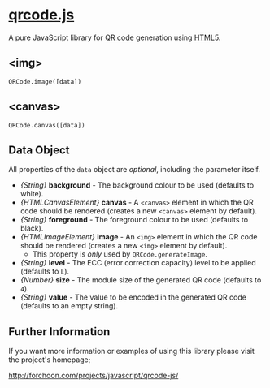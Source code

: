 # [qrcode.js](http://forchoon.com/projects/javascript/qrcode-js/)

A pure JavaScript library for [QR code](http://en.wikipedia.org/wiki/QR_code)
generation using [HTML5](http://en.wikipedia.org/wiki/HTML5).

## &lt;img&gt;

```
QRCode.image([data])
```

## &lt;canvas&gt;

```
QRCode.canvas([data])
```

## Data Object

All properties of the `data` object are *optional*, including the parameter
itself.

* *{String}* **background** - The background colour to be used (defaults to
  white).
* *{HTMLCanvasElement}* **canvas** - A `<canvas>` element in which the QR code
  should be rendered (creates a new `<canvas>` element by default).
* *{String}* **foreground** - The foreground colour to be used (defaults to
  black).
* *{HTMLImageElement}* **image** - An `<img>` element in which the QR code
  should be rendered (creates a new `<img>` element by default).
  * This property is *only* used by `QRCode.generateImage`.
* *{String}* **level** - The ECC (error correction capacity) level to be
  applied (defaults to `L`).
* *{Number}* **size** - The module size of the generated QR code (defaults to
  `4`).
* *{String}* **value** - The value to be encoded in the generated QR code
  (defaults to an empty string).

## Further Information

If you want more information or examples of using this library please visit the
project's homepage;

<http://forchoon.com/projects/javascript/qrcode-js/>